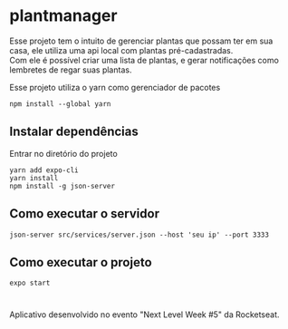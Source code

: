 # plantmanager
<p>
Esse projeto tem o intuito de gerenciar plantas que possam ter em sua casa, ele utiliza uma api local com plantas pré-cadastradas. </br>  
Com ele é possível criar uma lista de plantas, e gerar notificações como lembretes de regar suas plantas.</p>

Esse projeto utiliza o yarn como gerenciador de pacotes </br> 
```console 
npm install --global yarn
```

## Instalar dependências
Entrar no diretório do projeto </br>
```console
yarn add expo-cli
yarn install
npm install -g json-server
```
## Como executar o servidor
```console
json-server src/services/server.json --host 'seu ip' --port 3333
```

## Como executar o projeto
```console
expo start
```

#
Aplicativo desenvolvido no evento "Next Level Week #5" da Rocketseat.
